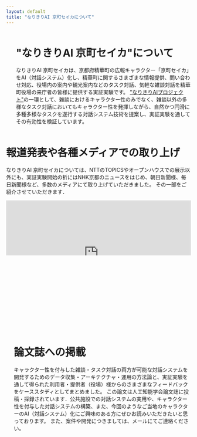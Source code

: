 ```yaml
---
layout: default
title: "なりきりAI 京町セイカについて"
---
```


<!-- Columns start at 50% wide on mobile and bump up to 33.3% wide on desktop -->
<div class="container">
  <div class="row columns">
    <!--アイキャッチ-->
    <div class="column one-fourths p-3">
      <img src="https://masahiro-mi.github.io/img/SeikaSS.jpg" style="float:left; margin: 0em 1em;">
    </div>
    <!--概要-->
    <div class="column three-fourths p-3">
        <h1 class="display-4">"なりきりAI 京町セイカ"について</h1>
        <p class="lead">なりきりAI 京町セイカは、京都府精華町の広報キャラクター「京町セイカ」をAI（対話システム）化し、精華町に関するさまざまな情報提供、問い合わせ対応、役場内の案内や観光案内などのタスク対話、気軽な雑談対話を精華町役場の来庁者の皆様に提供する実証実験です。
        <a href="https://narikiri-qa.jp/">"なりきりAIプロジェクト"</a>の一環として、雑談におけるキャラクター性のみでなく、雑談以外の多様なタスク対話においてもキャラクター性を発揮しながら、自然かつ円滑に多種多様なタスクを遂行する対話システム技術を提案し、実証実験を通してその有効性を検証しています。</p>
    </div>
  </div>

  <!--ニュース取り上げの紹介-->
  <div class="row columns">
    <!-- 記事取り上げ説明 -->
    <div class="column one p-3">
      <h1 class="display-4">報道発表や各種メディアでの取り上げ</h1>
      <p class="lead">なりきりAI 京町セイカについては、NTTのTOPICSやオープンハウスでの展示以外にも、実証実験開始の折にはNHK京都のニュースをはじめ、朝日新聞様、毎日新聞様など、多数のメディアにて取り上げていただきました。
      その一部をご紹介させていただきます．</p>
    </div>
  </div>
  <div class="row columns">
    <!-- Youtubeのニュース -->
    <div class="column p-3">
        <iframe width="100%" height="200%" src="https://www.youtube.com/embed/47LsuC5-bAA?si=C41VX43NVo4NWGpK&amp;start=330" title="YouTube video player" frameborder="0" allow="accelerometer; autoplay; clipboard-write; encrypted-media; gyroscope; picture-in-picture; web-share" allowfullscreen></iframe>
    </div>
  </div>
  <div class="row columns">
    <!--記事1-->
    <div class="column one-fourths p-3">
        <div class="iframely-embed"><div class="iframely-responsive" style="padding-bottom: 75%; padding-top: 120px;"><a href="https://journal.ntt.co.jp/article/7561" data-iframely-url="//iframely.net/dYDybhW"></a></div></div><script async="" src="//iframely.net/embed.js"></script>
    </div>
    <!--記事2-->
    <div class="column one-fourths p-3">
        <div class="iframely-embed"><div class="iframely-responsive" style="padding-bottom: 52.5%; padding-top: 120px;"><a href="https://group.ntt/jp/topics/2021/11/12/ai_seika.html" data-iframely-url="//iframely.net/3BHp1tA"></a></div></div><script async src="//iframely.net/embed.js"></script>
    </div>
    <!--記事3-->
    <div class="column one-fourths p-3">
        <div class="iframely-embed"><div class="iframely-responsive" style="padding-bottom: 52.3333%; padding-top: 120px;"><a href="https://www.asahi.com/articles/ASN767DSSN73PLZB001.html" data-iframely-url="//iframely.net/Amrkkes"></a></div></div><script async src="//iframely.net/embed.js"></script>
    </div>
    <!--記事4-->
    <div class="column one-fourths p-3">
        <div class="iframely-embed"><div class="iframely-responsive" style="padding-bottom: 52.5%; padding-top: 120px;"><a href="https://mainichi.jp/articles/20211117/ddl/k26/010/299000c" data-iframely-url="//iframely.net/ESz5KKc"></a></div></div><script async src="//iframely.net/embed.js"></script>
    </div>
  </div>

  <div class="row columns">
    <!-- 論文 -->
    <div class="column one-fourths p-3">
      <div class="my-auto">
        <div class="iframely-embed"><div class="iframely-responsive" style="height: 140px; padding-bottom: 0;"><a href="https://www.jstage.jst.go.jp/article/tjsai/38/3/38_38-3_B-MA2/_article/-char/ja" data-iframely-url="//iframely.net/i5dVwDU"></a></div></div><script async src="//iframely.net/embed.js"></script>
      </div>
    </div>
    <!---->
    <div class="column three-fourths p-3">
        <h1 class="display-4">論文誌への掲載</h1>
        <p class="lead">キャラクター性を付与した雑談・タスク対話の両方が可能な対話システムを開発するためのデータ収集・アーキテクチャ・運用の方法論と、実証実験を通して得られた利用者・提供者（役場）様からのさまざまなフィードバックをケーススタディとしてまとめました。
        この論文は人工知能学会論文誌に投稿・採録されています．公共施設での対話システムの実用や、キャラクター性を付与した対話システムの構築、また、今回のようなご当地のキャラクターのAI（対話システム）化にご興味のある方にぜひお読みいただきたいと思っております。
        また、案件や開発につきましては、メールにてご連絡ください。</p>
    </div>
  </div>
</div>
